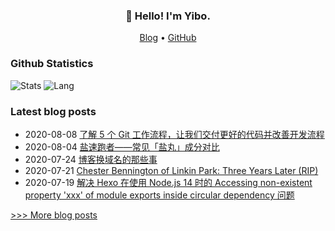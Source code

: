 
<h3 align="center">👋 Hello! I'm Yibo.</h3>

<p align="center">
  <a href="https://haoyizebo.com">Blog</a> •
  <a href="https://github.com/zhaoyibo">GitHub</a>
</p>

### Github Statistics

![Stats](https://github-readme-stats.vercel.app/api?username=zhaoyibo&show_icons=true&layout=compact&count_private=true&hide_title=true&theme=default)
![Lang](https://github-readme-stats.vercel.app/api/top-langs/?username=zhaoyibo&layout=compact&count_private=true&theme=default&hide=css)

### Latest blog posts

- 2020-08-08 [了解 5 个 Git 工作流程，让我们交付更好的代码并改善开发流程](https://www.haoyizebo.com/posts/ffa5b4ca/)
- 2020-08-04 [盐速跑者——常见「盐丸」成分对比](https://www.haoyizebo.com/posts/647110f5/)
- 2020-07-24 [博客换域名的那些事](https://www.haoyizebo.com/posts/753f2273/)
- 2020-07-21 [Chester Bennington of Linkin Park: Three Years Later (RIP)](https://www.haoyizebo.com/posts/3c4947a3/)
- 2020-07-19 [解决 Hexo 在使用 Node.js 14 时的 Accessing non-existent property 'xxx' of module exports inside circular dependency 问题](https://www.haoyizebo.com/posts/710984d0/)

[>>> More blog posts](https://haoyizebo.com/archives/)
